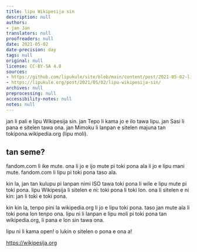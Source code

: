 ```yaml
---
title: lipu Wikipesija sin
description: null
authors:
- jan Jan
translators: null
proofreaders: null
date: 2021-05-02
date-precision: day
tags: null
original: null
license: CC-BY-SA 4.0
sources:
- https://github.com/lipukule/site/blob/main/content/post/2021-05-02-lipu_wikipesija_sin.md
- https://lipukule.org/post/2021/05/02/lipu-wikipesija-sin/
archives: null
preprocessing: null
accessibility-notes: null
notes: null
---
```


jan li pali e lipu Wikipesija sin. jan Tepo li kama jo e ilo tawa lipu. jan Sasi li pana e sitelen tawa ona. jan Mimoku li lanpan e sitelen majuna tan tokipona.wikipedia.org (lipu moli).

## tan seme?

fandom.com li ike mute. ona li jo e ijo mute pi toki pona ala li jo e lipu mani mute. fandom.com li lipu pi toki pona taso ala.

kin la, jan tan kulupu pi lanpan nimi ISO tawa toki pona li wile e lipu mute pi toki pona. lipu Wikipesija li sitelen e ni: toki pona li toki lon. ona li sitelen e ni kin: jan li toki e toki pona.

kin kin la, tenpo pini la wikipedia.org li jo e lipu toki pona. taso jan mute ala li toki pona lon tenpo ona. lipu ni li lanpan e lipu moli pi toki pona tan wikipedia.org, li pana e lon sin tawa ona.

lipu ni li kama open! o lukin o sitelen o pona e ona a!

https://wikipesija.org